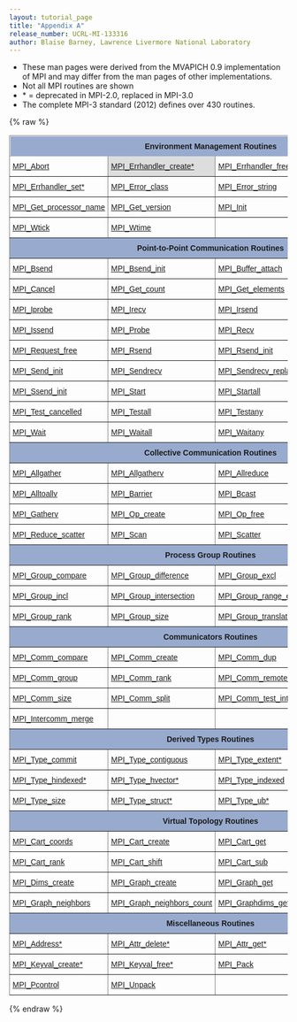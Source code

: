 ```yaml
---
layout: tutorial_page
title: "Appendix A"
release_number: UCRL-MI-133316
author: Blaise Barney, Lawrence Livermore National Laboratory
---
```


- These man pages were derived from the MVAPICH 0.9 implementation of MPI and may differ from the man pages of other implementations.
- Not all MPI routines are shown
- \* = deprecated in MPI-2.0, replaced in MPI-3.0
- The complete MPI-3 standard (2012) defines over 430 routines.

{% raw %}
<table style="border-collapse:collapse;border-spacing:0" class="tg">
    <thead>
        <tr>
            <th style="background-color:#98ABCE;border-color:inherit;border-style:solid;border-width:1px;font-family:Arial, sans-serif;font-size:14px;font-weight:bold;overflow:hidden;padding:10px 5px;position:-webkit-sticky;position:sticky;text-align:center;top:-1px;vertical-align:top;will-change:transform;word-break:normal"
                colspan="4"><span style="background-color:#98ABCE">Environment Management Routines</span></th>
        </tr>
    </thead>
    <tbody>
        <tr>
            <td
                style="border-color:inherit;border-style:solid;border-width:1px;color:#339;font-family:Arial, sans-serif;font-size:14px;overflow:hidden;padding:10px 5px;text-align:left;text-decoration:underline;vertical-align:top;word-break:normal">
                <span style="font-weight:normal;font-style:normal;color:#000"><a
                    href='/mpi/MPI_appendix/MPI_Abort.txt'>MPI_Abort</a></span></td>
            <td
                style="background-color:#DDD;border-color:inherit;border-style:solid;border-width:1px;color:#339;font-family:Arial, sans-serif;font-size:14px;overflow:hidden;padding:10px 5px;text-align:left;text-decoration:underline;vertical-align:top;word-break:normal">
                <span style="font-weight:normal;font-style:normal;color:#000"><a
                    href='/mpi/MPI_appendix/MPI_Errhandler_create.txt'>MPI_Errhandler_create*</a></span></td>
            <td
                style="border-color:inherit;border-style:solid;border-width:1px;color:#339;font-family:Arial, sans-serif;font-size:14px;overflow:hidden;padding:10px 5px;text-align:left;text-decoration:underline;vertical-align:top;word-break:normal">
                <span style="font-weight:normal;font-style:normal;color:#000"><a
                    href='/mpi/MPI_appendix/MPI_Errhandler_free.txt'>MPI_Errhandler_free</a></span></td>
            <td
                style="border-color:inherit;border-style:solid;border-width:1px;color:#339;font-family:Arial, sans-serif;font-size:14px;overflow:hidden;padding:10px 5px;text-align:left;text-decoration:underline;vertical-align:top;word-break:normal">
                <span style="font-weight:normal;font-style:normal;color:#000"><a
                    href='/mpi/MPI_appendix/MPI_Errhandler_get.txt'>MPI_Errhandler_get*</a></span></td>
        </tr>
        <tr>
            <td
                style="border-color:inherit;border-style:solid;border-width:1px;color:#339;font-family:Arial, sans-serif;font-size:14px;overflow:hidden;padding:10px 5px;text-align:left;text-decoration:underline;vertical-align:top;word-break:normal">
                <span style="font-weight:normal;font-style:normal;color:#000"><a
                    href='/mpi/MPI_appendix/MPI_Errhandler_set.txt'>MPI_Errhandler_set*</a></span></td>
            <td
                style="border-color:inherit;border-style:solid;border-width:1px;color:#339;font-family:Arial, sans-serif;font-size:14px;overflow:hidden;padding:10px 5px;text-align:left;text-decoration:underline;vertical-align:top;word-break:normal">
                <span style="font-weight:normal;font-style:normal;color:#000"><a
                    href='/mpi/MPI_appendix/MPI_Error_class.txt'>MPI_Error_class</a></span></td>
            <td
                style="border-color:inherit;border-style:solid;border-width:1px;color:#339;font-family:Arial, sans-serif;font-size:14px;overflow:hidden;padding:10px 5px;text-align:left;text-decoration:underline;vertical-align:top;word-break:normal">
                <span style="font-weight:normal;font-style:normal;color:#000"><a
                    href='/mpi/MPI_appendix/MPI_Error_string.txt'>MPI_Error_string</a></span></td>
            <td
                style="border-color:inherit;border-style:solid;border-width:1px;color:#339;font-family:Arial, sans-serif;font-size:14px;overflow:hidden;padding:10px 5px;text-align:left;text-decoration:underline;vertical-align:top;word-break:normal">
                <span style="font-weight:normal;font-style:normal;color:#000"><a
                    href='/mpi/MPI_appendix/MPI_Finalize.txt'>MPI_Finalize</a></span></td>
        </tr>
        <tr>
            <td
                style="border-color:inherit;border-style:solid;border-width:1px;color:#339;font-family:Arial, sans-serif;font-size:14px;overflow:hidden;padding:10px 5px;text-align:left;text-decoration:underline;vertical-align:top;word-break:normal">
                <span style="font-weight:normal;font-style:normal;color:#000"><a
                    href='/mpi/MPI_appendix/MPI_Get_processor_name.txt'>MPI_Get_processor_name</a></span></td>
            <td
                style="border-color:inherit;border-style:solid;border-width:1px;color:#339;font-family:Arial, sans-serif;font-size:14px;overflow:hidden;padding:10px 5px;text-align:left;text-decoration:underline;vertical-align:top;word-break:normal">
                <span style="font-weight:normal;font-style:normal;color:#000"><a
                    href='/mpi/MPI_appendix/MPI_Get_version.txt'>MPI_Get_version</a></span></td>
            <td
                style="border-color:inherit;border-style:solid;border-width:1px;color:#339;font-family:Arial, sans-serif;font-size:14px;overflow:hidden;padding:10px 5px;text-align:left;text-decoration:underline;vertical-align:top;word-break:normal">
                <span style="font-weight:normal;font-style:normal;color:#000"><a
                    href='/mpi/MPI_appendix/MPI_Init.txt'>MPI_Init</a></span></td>
            <td
                style="border-color:inherit;border-style:solid;border-width:1px;color:#339;font-family:Arial, sans-serif;font-size:14px;overflow:hidden;padding:10px 5px;text-align:left;text-decoration:underline;vertical-align:top;word-break:normal">
                <span style="font-weight:normal;font-style:normal;color:#000"><a
                    href='/mpi/MPI_appendix/MPI_Initialized.txt'>MPI_Initialized</a></span></td>
        </tr>
        <tr>
            <td
                style="border-color:inherit;border-style:solid;border-width:1px;color:#339;font-family:Arial, sans-serif;font-size:14px;overflow:hidden;padding:10px 5px;text-align:left;text-decoration:underline;vertical-align:top;word-break:normal">
                <span style="font-weight:normal;font-style:normal;color:#000"><a
                    href='/mpi/MPI_appendix/MPI_Wtick.txt'>MPI_Wtick</a></span></td>
            <td
                style="border-color:inherit;border-style:solid;border-width:1px;color:#339;font-family:Arial, sans-serif;font-size:14px;overflow:hidden;padding:10px 5px;text-align:left;text-decoration:underline;vertical-align:top;word-break:normal">
                <span style="font-weight:normal;font-style:normal;color:#000"><a
                    href='/mpi/MPI_appendix/MPI_Wtime.txt'>MPI_Wtime</a></span></td>
            <td
                style="border-color:inherit;border-style:solid;border-width:1px;font-family:Arial, sans-serif;font-size:14px;overflow:hidden;padding:10px 5px;text-align:left;vertical-align:top;word-break:normal">
            </td>
            <td
                style="border-color:inherit;border-style:solid;border-width:1px;font-family:Arial, sans-serif;font-size:14px;overflow:hidden;padding:10px 5px;text-align:left;vertical-align:top;word-break:normal">
            </td>
        </tr>
        <tr>
            <td style="background-color:#98ABCE;border-color:inherit;border-style:solid;border-width:1px;font-family:Arial, sans-serif;font-size:14px;font-weight:bold;overflow:hidden;padding:10px 5px;text-align:center;vertical-align:top;word-break:normal"
                colspan="4"><span style="background-color:#98ABCE">Point-to-Point Communication Routines</span></td>
        </tr>
        <tr>
            <td
                style="border-color:inherit;border-style:solid;border-width:1px;color:#339;font-family:Arial, sans-serif;font-size:14px;overflow:hidden;padding:10px 5px;text-align:left;text-decoration:underline;vertical-align:top;word-break:normal">
                <span style="font-weight:normal;font-style:normal;color:#000"><a
                    href='/mpi/MPI_appendix/MPI_Bsend.txt'>MPI_Bsend</a></span></td>
            <td
                style="border-color:inherit;border-style:solid;border-width:1px;color:#339;font-family:Arial, sans-serif;font-size:14px;overflow:hidden;padding:10px 5px;text-align:left;text-decoration:underline;vertical-align:top;word-break:normal">
                <span style="font-weight:normal;font-style:normal;color:#000"><a
                    href='/mpi/MPI_appendix/MPI_Bsend_init.txt'>MPI_Bsend_init</a></span></td>
            <td
                style="border-color:inherit;border-style:solid;border-width:1px;color:#339;font-family:Arial, sans-serif;font-size:14px;overflow:hidden;padding:10px 5px;text-align:left;text-decoration:underline;vertical-align:top;word-break:normal">
                <span style="font-weight:normal;font-style:normal;color:#000"><a
                    href='/mpi/MPI_appendix/MPI_Buffer_attach.txt'>MPI_Buffer_attach</a></span></td>
            <td
                style="border-color:inherit;border-style:solid;border-width:1px;color:#339;font-family:Arial, sans-serif;font-size:14px;overflow:hidden;padding:10px 5px;text-align:left;text-decoration:underline;vertical-align:top;word-break:normal">
                <span style="font-weight:normal;font-style:normal;color:#000"><a
                    href='/mpi/MPI_appendix/MPI_Buffer_detach.txt'>MPI_Buffer_detach</a></span></td>
        </tr>
        <tr>
            <td
                style="border-color:inherit;border-style:solid;border-width:1px;color:#339;font-family:Arial, sans-serif;font-size:14px;overflow:hidden;padding:10px 5px;text-align:left;text-decoration:underline;vertical-align:top;word-break:normal">
                <span style="font-weight:normal;font-style:normal;color:#000"><a
                    href='/mpi/MPI_appendix/MPI_Cancel.txt'>MPI_Cancel</a></span></td>
            <td
                style="border-color:inherit;border-style:solid;border-width:1px;color:#339;font-family:Arial, sans-serif;font-size:14px;overflow:hidden;padding:10px 5px;text-align:left;text-decoration:underline;vertical-align:top;word-break:normal">
                <span style="font-weight:normal;font-style:normal;color:#000"><a
                    href='/mpi/MPI_appendix/MPI_Get_count.txt'>MPI_Get_count</a></span></td>
            <td
                style="border-color:inherit;border-style:solid;border-width:1px;color:#339;font-family:Arial, sans-serif;font-size:14px;overflow:hidden;padding:10px 5px;text-align:left;text-decoration:underline;vertical-align:top;word-break:normal">
                <span style="font-weight:normal;font-style:normal;color:#000"><a
                    href='/mpi/MPI_appendix/MPI_Get_elements.txt'>MPI_Get_elements</a></span></td>
            <td
                style="border-color:inherit;border-style:solid;border-width:1px;color:#339;font-family:Arial, sans-serif;font-size:14px;overflow:hidden;padding:10px 5px;text-align:left;text-decoration:underline;vertical-align:top;word-break:normal">
                <span style="font-weight:normal;font-style:normal;color:#000"><a
                    href='/mpi/MPI_appendix/MPI_Ibsend.txt'>MPI_Ibsend</a></span></td>
        </tr>
        <tr>
            <td
                style="border-color:inherit;border-style:solid;border-width:1px;color:#339;font-family:Arial, sans-serif;font-size:14px;overflow:hidden;padding:10px 5px;text-align:left;text-decoration:underline;vertical-align:top;word-break:normal">
                <span style="font-weight:normal;font-style:normal;color:#000"><a
                    href='/mpi/MPI_appendix/MPI_Iprobe.txt'>MPI_Iprobe</a></span></td>
            <td
                style="border-color:inherit;border-style:solid;border-width:1px;color:#339;font-family:Arial, sans-serif;font-size:14px;overflow:hidden;padding:10px 5px;text-align:left;text-decoration:underline;vertical-align:top;word-break:normal">
                <span style="font-weight:normal;font-style:normal;color:#000"><a
                    href='/mpi/MPI_appendix/MPI_Irecv.txt'>MPI_Irecv</a></span></td>
            <td
                style="border-color:inherit;border-style:solid;border-width:1px;color:#339;font-family:Arial, sans-serif;font-size:14px;overflow:hidden;padding:10px 5px;text-align:left;text-decoration:underline;vertical-align:top;word-break:normal">
                <span style="font-weight:normal;font-style:normal;color:#000"><a
                    href='/mpi/MPI_appendix/MPI_Irsend.txt'>MPI_Irsend</a></span></td>
            <td
                style="border-color:inherit;border-style:solid;border-width:1px;color:#339;font-family:Arial, sans-serif;font-size:14px;overflow:hidden;padding:10px 5px;text-align:left;text-decoration:underline;vertical-align:top;word-break:normal">
                <span style="font-weight:normal;font-style:normal;color:#000"><a
                    href='/mpi/MPI_appendix/MPI_Isend.txt'>MPI_Isend</a></span></td>
        </tr>
        <tr>
            <td
                style="border-color:inherit;border-style:solid;border-width:1px;color:#339;font-family:Arial, sans-serif;font-size:14px;overflow:hidden;padding:10px 5px;text-align:left;text-decoration:underline;vertical-align:top;word-break:normal">
                <span style="font-weight:normal;font-style:normal;color:#000"><a
                    href='/mpi/MPI_appendix/MPI_Issend.txt'>MPI_Issend</a></span></td>
            <td
                style="border-color:inherit;border-style:solid;border-width:1px;color:#339;font-family:Arial, sans-serif;font-size:14px;overflow:hidden;padding:10px 5px;text-align:left;text-decoration:underline;vertical-align:top;word-break:normal">
                <span style="font-weight:normal;font-style:normal;color:#000"><a
                    href='/mpi/MPI_appendix/MPI_Probe.txt'>MPI_Probe</a></span></td>
            <td
                style="border-color:inherit;border-style:solid;border-width:1px;color:#339;font-family:Arial, sans-serif;font-size:14px;overflow:hidden;padding:10px 5px;text-align:left;text-decoration:underline;vertical-align:top;word-break:normal">
                <span style="font-weight:normal;font-style:normal;color:#000"><a
                    href='/mpi/MPI_appendix/MPI_Recv.txt'>MPI_Recv</a></span></td>
            <td
                style="border-color:inherit;border-style:solid;border-width:1px;color:#339;font-family:Arial, sans-serif;font-size:14px;overflow:hidden;padding:10px 5px;text-align:left;text-decoration:underline;vertical-align:top;word-break:normal">
                <span style="font-weight:normal;font-style:normal;color:#000"><a
                    href='/mpi/MPI_appendix/MPI_Recv_init.txt'>MPI_Recv_init</a></span></td>
        </tr>
        <tr>
            <td
                style="border-color:inherit;border-style:solid;border-width:1px;color:#339;font-family:Arial, sans-serif;font-size:14px;overflow:hidden;padding:10px 5px;text-align:left;text-decoration:underline;vertical-align:top;word-break:normal">
                <span style="font-weight:normal;font-style:normal;color:#000"><a
                    href='/mpi/MPI_appendix/MPI_Request_free.txt'>MPI_Request_free</a></span></td>
            <td
                style="border-color:inherit;border-style:solid;border-width:1px;color:#339;font-family:Arial, sans-serif;font-size:14px;overflow:hidden;padding:10px 5px;text-align:left;text-decoration:underline;vertical-align:top;word-break:normal">
                <span style="font-weight:normal;font-style:normal;color:#000"><a
                    href='/mpi/MPI_appendix/MPI_Rsend.txt'>MPI_Rsend</a></span></td>
            <td
                style="border-color:inherit;border-style:solid;border-width:1px;color:#339;font-family:Arial, sans-serif;font-size:14px;overflow:hidden;padding:10px 5px;text-align:left;text-decoration:underline;vertical-align:top;word-break:normal">
                <span style="font-weight:normal;font-style:normal;color:#000"><a
                    href='/mpi/MPI_appendix/MPI_Rsend_init.txt'>MPI_Rsend_init</a></span></td>
            <td
                style="border-color:inherit;border-style:solid;border-width:1px;color:#339;font-family:Arial, sans-serif;font-size:14px;overflow:hidden;padding:10px 5px;text-align:left;text-decoration:underline;vertical-align:top;word-break:normal">
                <span style="font-weight:normal;font-style:normal;color:#000"><a
                    href='/mpi/MPI_appendix/MPI_Send.txt'>MPI_Send</a></span></td>
        </tr>
        <tr>
            <td
                style="border-color:inherit;border-style:solid;border-width:1px;color:#339;font-family:Arial, sans-serif;font-size:14px;overflow:hidden;padding:10px 5px;text-align:left;text-decoration:underline;vertical-align:top;word-break:normal">
                <span style="font-weight:normal;font-style:normal;color:#000"><a
                    href='/mpi/MPI_appendix/MPI_Send_init.txt'>MPI_Send_init</a></span></td>
            <td
                style="border-color:inherit;border-style:solid;border-width:1px;color:#339;font-family:Arial, sans-serif;font-size:14px;overflow:hidden;padding:10px 5px;text-align:left;text-decoration:underline;vertical-align:top;word-break:normal">
                <span style="font-weight:normal;font-style:normal;color:#000"><a
                    href='/mpi/MPI_appendix/MPI_Sendrecv.txt'>MPI_Sendrecv</a></span></td>
            <td
                style="border-color:inherit;border-style:solid;border-width:1px;color:#339;font-family:Arial, sans-serif;font-size:14px;overflow:hidden;padding:10px 5px;text-align:left;text-decoration:underline;vertical-align:top;word-break:normal">
                <span style="font-weight:normal;font-style:normal;color:#000"><a
                    href='/mpi/MPI_appendix/MPI_Sendrecv_replace.txt'>MPI_Sendrecv_replace</a></span></td>
            <td
                style="border-color:inherit;border-style:solid;border-width:1px;color:#339;font-family:Arial, sans-serif;font-size:14px;overflow:hidden;padding:10px 5px;text-align:left;text-decoration:underline;vertical-align:top;word-break:normal">
                <span style="font-weight:normal;font-style:normal;color:#000"><a
                    href='/mpi/MPI_appendix/MPI_Ssend.txt'>MPI_Ssend</a></span></td>
        </tr>
        <tr>
            <td
                style="border-color:inherit;border-style:solid;border-width:1px;color:#339;font-family:Arial, sans-serif;font-size:14px;overflow:hidden;padding:10px 5px;text-align:left;text-decoration:underline;vertical-align:top;word-break:normal">
                <span style="font-weight:normal;font-style:normal;color:#000"><a
                    href='/mpi/MPI_appendix/MPI_Ssend_init.txt'>MPI_Ssend_init</a></span></td>
            <td
                style="border-color:inherit;border-style:solid;border-width:1px;color:#339;font-family:Arial, sans-serif;font-size:14px;overflow:hidden;padding:10px 5px;text-align:left;text-decoration:underline;vertical-align:top;word-break:normal">
                <span style="font-weight:normal;font-style:normal;color:#000"><a
                    href='/mpi/MPI_appendix/MPI_Start.txt'>MPI_Start</a></span></td>
            <td
                style="border-color:inherit;border-style:solid;border-width:1px;color:#339;font-family:Arial, sans-serif;font-size:14px;overflow:hidden;padding:10px 5px;text-align:left;text-decoration:underline;vertical-align:top;word-break:normal">
                <span style="font-weight:normal;font-style:normal;color:#000"><a
                    href='/mpi/MPI_appendix/MPI_Startall.txt'>MPI_Startall</a></span></td>
            <td
                style="border-color:inherit;border-style:solid;border-width:1px;color:#339;font-family:Arial, sans-serif;font-size:14px;overflow:hidden;padding:10px 5px;text-align:left;text-decoration:underline;vertical-align:top;word-break:normal">
                <span style="font-weight:normal;font-style:normal;color:#000"><a
                    href='/mpi/MPI_appendix/MPI_Test.txt'>MPI_Test</a></span></td>
        </tr>
        <tr>
            <td
                style="border-color:inherit;border-style:solid;border-width:1px;color:#339;font-family:Arial, sans-serif;font-size:14px;overflow:hidden;padding:10px 5px;text-align:left;text-decoration:underline;vertical-align:top;word-break:normal">
                <span style="font-weight:normal;font-style:normal;color:#000"><a
                    href='/mpi/MPI_appendix/MPI_Test_cancelled.txt'>MPI_Test_cancelled</a></span></td>
            <td
                style="border-color:inherit;border-style:solid;border-width:1px;color:#339;font-family:Arial, sans-serif;font-size:14px;overflow:hidden;padding:10px 5px;text-align:left;text-decoration:underline;vertical-align:top;word-break:normal">
                <span style="font-weight:normal;font-style:normal;color:#000"><a
                    href='/mpi/MPI_appendix/MPI_Testall.txt'>MPI_Testall</a></span></td>
            <td
                style="border-color:inherit;border-style:solid;border-width:1px;color:#339;font-family:Arial, sans-serif;font-size:14px;overflow:hidden;padding:10px 5px;text-align:left;text-decoration:underline;vertical-align:top;word-break:normal">
                <span style="font-weight:normal;font-style:normal;color:#000"><a
                    href='/mpi/MPI_appendix/MPI_Testany.txt'>MPI_Testany</a></span></td>
            <td
                style="border-color:inherit;border-style:solid;border-width:1px;color:#339;font-family:Arial, sans-serif;font-size:14px;overflow:hidden;padding:10px 5px;text-align:left;text-decoration:underline;vertical-align:top;word-break:normal">
                <span style="font-weight:normal;font-style:normal;color:#000"><a
                    href='/mpi/MPI_appendix/MPI_Testsome.txt'>MPI_Testsome</a></span></td>
        </tr>
        <tr>
            <td
                style="border-color:inherit;border-style:solid;border-width:1px;color:#339;font-family:Arial, sans-serif;font-size:14px;overflow:hidden;padding:10px 5px;text-align:left;text-decoration:underline;vertical-align:top;word-break:normal">
                <span style="font-weight:normal;font-style:normal;color:#000"><a
                    href='/mpi/MPI_appendix/MPI_Wait.txt'>MPI_Wait</a></span></td>
            <td
                style="border-color:inherit;border-style:solid;border-width:1px;color:#339;font-family:Arial, sans-serif;font-size:14px;overflow:hidden;padding:10px 5px;text-align:left;text-decoration:underline;vertical-align:top;word-break:normal">
                <span style="font-weight:normal;font-style:normal;color:#000"><a
                    href='/mpi/MPI_appendix/MPI_Waitall.txt'>MPI_Waitall</a></span></td>
            <td
                style="border-color:inherit;border-style:solid;border-width:1px;color:#339;font-family:Arial, sans-serif;font-size:14px;overflow:hidden;padding:10px 5px;text-align:left;text-decoration:underline;vertical-align:top;word-break:normal">
                <span style="font-weight:normal;font-style:normal;color:#000"><a
                    href='/mpi/MPI_appendix/MPI_Waitany.txt'>MPI_Waitany</a></span></td>
            <td
                style="border-color:inherit;border-style:solid;border-width:1px;color:#339;font-family:Arial, sans-serif;font-size:14px;overflow:hidden;padding:10px 5px;text-align:left;text-decoration:underline;vertical-align:top;word-break:normal">
                <span style="font-weight:normal;font-style:normal;color:#000"><a
                    href='/mpi/MPI_appendix/MPI_Waitsome.txt'>MPI_Waitsome</a></span></td>
        </tr>
        <tr>
            <td style="background-color:#98ABCE;border-color:inherit;border-style:solid;border-width:1px;font-family:Arial, sans-serif;font-size:14px;font-weight:bold;overflow:hidden;padding:10px 5px;text-align:center;vertical-align:top;word-break:normal"
                colspan="4"><span style="background-color:#98ABCE">Collective Communication Routines</span></td>
        </tr>
        <tr>
            <td
                style="border-color:inherit;border-style:solid;border-width:1px;color:#339;font-family:Arial, sans-serif;font-size:14px;overflow:hidden;padding:10px 5px;text-align:left;text-decoration:underline;vertical-align:top;word-break:normal">
                <span style="font-weight:normal;font-style:normal;color:#000"><a
                    href='/mpi/MPI_appendix/MPI_Allgather.txt'>MPI_Allgather</a></span></td>
            <td
                style="border-color:inherit;border-style:solid;border-width:1px;color:#339;font-family:Arial, sans-serif;font-size:14px;overflow:hidden;padding:10px 5px;text-align:left;text-decoration:underline;vertical-align:top;word-break:normal">
                <span style="font-weight:normal;font-style:normal;color:#000"><a
                    href='/mpi/MPI_appendix/MPI_Allgatherv.txt'>MPI_Allgatherv</a></span></td>
            <td
                style="border-color:inherit;border-style:solid;border-width:1px;color:#339;font-family:Arial, sans-serif;font-size:14px;overflow:hidden;padding:10px 5px;text-align:left;text-decoration:underline;vertical-align:top;word-break:normal">
                <span style="font-weight:normal;font-style:normal;color:#000"><a
                    href='/mpi/MPI_appendix/MPI_Allreduce.txt'>MPI_Allreduce</a></span></td>
            <td
                style="border-color:inherit;border-style:solid;border-width:1px;color:#339;font-family:Arial, sans-serif;font-size:14px;overflow:hidden;padding:10px 5px;text-align:left;text-decoration:underline;vertical-align:top;word-break:normal">
                <span style="font-weight:normal;font-style:normal;color:#000"><a
                    href='/mpi/MPI_appendix/MPI_Alltoall.txt'>MPI_Alltoall</a></span></td>
        </tr>
        <tr>
            <td
                style="border-color:inherit;border-style:solid;border-width:1px;color:#339;font-family:Arial, sans-serif;font-size:14px;overflow:hidden;padding:10px 5px;text-align:left;text-decoration:underline;vertical-align:top;word-break:normal">
                <span style="font-weight:normal;font-style:normal;color:#000"><a
                    href='/mpi/MPI_appendix/MPI_Alltoallv.txt'>MPI_Alltoallv</a></span></td>
            <td
                style="border-color:inherit;border-style:solid;border-width:1px;color:#339;font-family:Arial, sans-serif;font-size:14px;overflow:hidden;padding:10px 5px;text-align:left;text-decoration:underline;vertical-align:top;word-break:normal">
                <span style="font-weight:normal;font-style:normal;color:#000"><a
                    href='/mpi/MPI_appendix/MPI_Barrier.txt'>MPI_Barrier</a></span></td>
            <td
                style="border-color:inherit;border-style:solid;border-width:1px;color:#339;font-family:Arial, sans-serif;font-size:14px;overflow:hidden;padding:10px 5px;text-align:left;text-decoration:underline;vertical-align:top;word-break:normal">
                <span style="font-weight:normal;font-style:normal;color:#000"><a
                    href='/mpi/MPI_appendix/MPI_Bcast.txt'>MPI_Bcast</a></span></td>
            <td
                style="border-color:inherit;border-style:solid;border-width:1px;color:#339;font-family:Arial, sans-serif;font-size:14px;overflow:hidden;padding:10px 5px;text-align:left;text-decoration:underline;vertical-align:top;word-break:normal">
                <span style="font-weight:normal;font-style:normal;color:#000"><a
                    href='/mpi/MPI_appendix/MPI_Gather.txt'>MPI_Gather</a></span></td>
        </tr>
        <tr>
            <td
                style="border-color:inherit;border-style:solid;border-width:1px;color:#339;font-family:Arial, sans-serif;font-size:14px;overflow:hidden;padding:10px 5px;text-align:left;text-decoration:underline;vertical-align:top;word-break:normal">
                <span style="font-weight:normal;font-style:normal;color:#000"><a
                    href='/mpi/MPI_appendix/MPI_Gatherv.txt'>MPI_Gatherv</a></span></td>
            <td
                style="border-color:inherit;border-style:solid;border-width:1px;color:#339;font-family:Arial, sans-serif;font-size:14px;overflow:hidden;padding:10px 5px;text-align:left;text-decoration:underline;vertical-align:top;word-break:normal">
                <span style="font-weight:normal;font-style:normal;color:#000"><a
                    href='/mpi/MPI_appendix/MPI_Op_create.txt'>MPI_Op_create</a></span></td>
            <td
                style="border-color:inherit;border-style:solid;border-width:1px;color:#339;font-family:Arial, sans-serif;font-size:14px;overflow:hidden;padding:10px 5px;text-align:left;text-decoration:underline;vertical-align:top;word-break:normal">
                <span style="font-weight:normal;font-style:normal;color:#000"><a
                    href='/mpi/MPI_appendix/MPI_Op_free.txt'>MPI_Op_free</a></span></td>
            <td
                style="border-color:inherit;border-style:solid;border-width:1px;color:#339;font-family:Arial, sans-serif;font-size:14px;overflow:hidden;padding:10px 5px;text-align:left;text-decoration:underline;vertical-align:top;word-break:normal">
                <span style="font-weight:normal;font-style:normal;color:#000"><a
                    href='/mpi/MPI_appendix/MPI_Reduce.txt'>MPI_Reduce</a></span></td>
        </tr>
        <tr>
            <td
                style="border-color:inherit;border-style:solid;border-width:1px;color:#339;font-family:Arial, sans-serif;font-size:14px;overflow:hidden;padding:10px 5px;text-align:left;text-decoration:underline;vertical-align:top;word-break:normal">
                <span style="font-weight:normal;font-style:normal;color:#000"><a
                    href='/mpi/MPI_appendix/MPI_Reduce_scatter.txt'>MPI_Reduce_scatter</a></span></td>
            <td
                style="border-color:inherit;border-style:solid;border-width:1px;color:#339;font-family:Arial, sans-serif;font-size:14px;overflow:hidden;padding:10px 5px;text-align:left;text-decoration:underline;vertical-align:top;word-break:normal">
                <span style="font-weight:normal;font-style:normal;color:#000"><a
                    href='/mpi/MPI_appendix/MPI_Scan.txt'>MPI_Scan</a></span></td>
            <td
                style="border-color:inherit;border-style:solid;border-width:1px;color:#339;font-family:Arial, sans-serif;font-size:14px;overflow:hidden;padding:10px 5px;text-align:left;text-decoration:underline;vertical-align:top;word-break:normal">
                <span style="font-weight:normal;font-style:normal;color:#000"><a
                    href='/mpi/MPI_appendix/MPI_Scatter.txt'>MPI_Scatter</a></span></td>
            <td
                style="border-color:inherit;border-style:solid;border-width:1px;color:#339;font-family:Arial, sans-serif;font-size:14px;overflow:hidden;padding:10px 5px;text-align:left;text-decoration:underline;vertical-align:top;word-break:normal">
                <span style="font-weight:normal;font-style:normal;color:#000"><a
                    href='/mpi/MPI_appendix/MPI_Scatterv.txt'>MPI_Scatterv</a></span></td>
        </tr>
        <tr>
            <td style="background-color:#98ABCE;border-color:inherit;border-style:solid;border-width:1px;font-family:Arial, sans-serif;font-size:14px;font-weight:bold;overflow:hidden;padding:10px 5px;text-align:center;vertical-align:top;word-break:normal"
                colspan="4"><span style="background-color:#98ABCE">Process Group Routines</span></td>
        </tr>
        <tr>
            <td
                style="border-color:inherit;border-style:solid;border-width:1px;color:#339;font-family:Arial, sans-serif;font-size:14px;overflow:hidden;padding:10px 5px;text-align:left;text-decoration:underline;vertical-align:top;word-break:normal">
                <span style="font-weight:normal;font-style:normal;color:#000"><a
                    href='/mpi/MPI_appendix/MPI_Group_compare.txt'>MPI_Group_compare</a></span></td>
            <td
                style="border-color:inherit;border-style:solid;border-width:1px;color:#339;font-family:Arial, sans-serif;font-size:14px;overflow:hidden;padding:10px 5px;text-align:left;text-decoration:underline;vertical-align:top;word-break:normal">
                <span style="font-weight:normal;font-style:normal;color:#000"><a
                    href='/mpi/MPI_appendix/MPI_Group_difference.txt'>MPI_Group_difference</a></span></td>
            <td
                style="border-color:inherit;border-style:solid;border-width:1px;color:#339;font-family:Arial, sans-serif;font-size:14px;overflow:hidden;padding:10px 5px;text-align:left;text-decoration:underline;vertical-align:top;word-break:normal">
                <span style="font-weight:normal;font-style:normal;color:#000"><a
                    href='/mpi/MPI_appendix/MPI_Group_excl.txt'>MPI_Group_excl</a></span></td>
            <td
                style="border-color:inherit;border-style:solid;border-width:1px;color:#339;font-family:Arial, sans-serif;font-size:14px;overflow:hidden;padding:10px 5px;text-align:left;text-decoration:underline;vertical-align:top;word-break:normal">
                <span style="font-weight:normal;font-style:normal;color:#000"><a
                    href='/mpi/MPI_appendix/MPI_Group_free.txt'>MPI_Group_free</a></span></td>
        </tr>
        <tr>
            <td
                style="border-color:inherit;border-style:solid;border-width:1px;color:#339;font-family:Arial, sans-serif;font-size:14px;overflow:hidden;padding:10px 5px;text-align:left;text-decoration:underline;vertical-align:top;word-break:normal">
                <span style="font-weight:normal;font-style:normal;color:#000"><a
                    href='/mpi/MPI_appendix/MPI_Group_incl.txt'>MPI_Group_incl</a></span></td>
            <td
                style="border-color:inherit;border-style:solid;border-width:1px;color:#339;font-family:Arial, sans-serif;font-size:14px;overflow:hidden;padding:10px 5px;text-align:left;text-decoration:underline;vertical-align:top;word-break:normal">
                <span style="font-weight:normal;font-style:normal;color:#000"><a
                    href='/mpi/MPI_appendix/MPI_Group_intersection.txt'>MPI_Group_intersection</a></span></td>
            <td
                style="border-color:inherit;border-style:solid;border-width:1px;color:#339;font-family:Arial, sans-serif;font-size:14px;overflow:hidden;padding:10px 5px;text-align:left;text-decoration:underline;vertical-align:top;word-break:normal">
                <span style="font-weight:normal;font-style:normal;color:#000"><a
                    href='/mpi/MPI_appendix/MPI_Group_range_excl.txt'>MPI_Group_range_excl</a></span></td>
            <td
                style="border-color:inherit;border-style:solid;border-width:1px;color:#339;font-family:Arial, sans-serif;font-size:14px;overflow:hidden;padding:10px 5px;text-align:left;text-decoration:underline;vertical-align:top;word-break:normal">
                <span style="font-weight:normal;font-style:normal;color:#000"><a
                    href='/mpi/MPI_appendix/MPI_Group_range_incl.txt'>MPI_Group_range_incl</a></span></td>
        </tr>
        <tr>
            <td
                style="border-color:inherit;border-style:solid;border-width:1px;color:#339;font-family:Arial, sans-serif;font-size:14px;overflow:hidden;padding:10px 5px;text-align:left;text-decoration:underline;vertical-align:top;word-break:normal">
                <span style="font-weight:normal;font-style:normal;color:#000"><a
                    href='/mpi/MPI_appendix/MPI_Group_rank.txt'>MPI_Group_rank</a></span></td>
            <td
                style="border-color:inherit;border-style:solid;border-width:1px;color:#339;font-family:Arial, sans-serif;font-size:14px;overflow:hidden;padding:10px 5px;text-align:left;text-decoration:underline;vertical-align:top;word-break:normal">
                <span style="font-weight:normal;font-style:normal;color:#000"><a
                    href='/mpi/MPI_appendix/MPI_Group_size.txt'>MPI_Group_size</a></span></td>
            <td
                style="border-color:inherit;border-style:solid;border-width:1px;color:#339;font-family:Arial, sans-serif;font-size:14px;overflow:hidden;padding:10px 5px;text-align:left;text-decoration:underline;vertical-align:top;word-break:normal">
                <span style="font-weight:normal;font-style:normal;color:#000"><a
                    href='/mpi/MPI_appendix/MPI_Group_translate_ranks.txt'>MPI_Group_translate_ranks</a></span></td>
            <td
                style="border-color:inherit;border-style:solid;border-width:1px;color:#339;font-family:Arial, sans-serif;font-size:14px;overflow:hidden;padding:10px 5px;text-align:left;text-decoration:underline;vertical-align:top;word-break:normal">
                <span style="font-weight:normal;font-style:normal;color:#000"><a
                    href='/mpi/MPI_appendix/MPI_Group_union.txt'>MPI_Group_union</a></span></td>
        </tr>
        <tr>
            <td style="background-color:#98ABCE;border-color:inherit;border-style:solid;border-width:1px;font-family:Arial, sans-serif;font-size:14px;font-weight:bold;overflow:hidden;padding:10px 5px;text-align:center;vertical-align:top;word-break:normal"
                colspan="4"><span style="background-color:#98ABCE">Communicators Routines</span></td>
        </tr>
        <tr>
            <td
                style="border-color:inherit;border-style:solid;border-width:1px;color:#339;font-family:Arial, sans-serif;font-size:14px;overflow:hidden;padding:10px 5px;text-align:left;text-decoration:underline;vertical-align:top;word-break:normal">
                <span style="font-weight:normal;font-style:normal;color:#000"><a
                    href='/mpi/MPI_appendix/MPI_Comm_compare.txt'>MPI_Comm_compare</a></span></td>
            <td
                style="border-color:inherit;border-style:solid;border-width:1px;color:#339;font-family:Arial, sans-serif;font-size:14px;overflow:hidden;padding:10px 5px;text-align:left;text-decoration:underline;vertical-align:top;word-break:normal">
                <span style="font-weight:normal;font-style:normal;color:#000"><a
                    href='/mpi/MPI_appendix/MPI_Comm_create.txt'>MPI_Comm_create</a></span></td>
            <td
                style="border-color:inherit;border-style:solid;border-width:1px;color:#339;font-family:Arial, sans-serif;font-size:14px;overflow:hidden;padding:10px 5px;text-align:left;text-decoration:underline;vertical-align:top;word-break:normal">
                <span style="font-weight:normal;font-style:normal;color:#000"><a
                    href='/mpi/MPI_appendix/MPI_Comm_dup.txt'>MPI_Comm_dup</a></span></td>
            <td
                style="border-color:inherit;border-style:solid;border-width:1px;color:#339;font-family:Arial, sans-serif;font-size:14px;overflow:hidden;padding:10px 5px;text-align:left;text-decoration:underline;vertical-align:top;word-break:normal">
                <span style="font-weight:normal;font-style:normal;color:#000"><a
                    href='/mpi/MPI_appendix/MPI_Comm_free.txt'>MPI_Comm_free</a></span></td>
        </tr>
        <tr>
            <td
                style="border-color:inherit;border-style:solid;border-width:1px;color:#339;font-family:Arial, sans-serif;font-size:14px;overflow:hidden;padding:10px 5px;text-align:left;text-decoration:underline;vertical-align:top;word-break:normal">
                <span style="font-weight:normal;font-style:normal;color:#000"><a
                    href='/mpi/MPI_appendix/MPI_Comm_group.txt'>MPI_Comm_group</a></span></td>
            <td
                style="border-color:inherit;border-style:solid;border-width:1px;color:#339;font-family:Arial, sans-serif;font-size:14px;overflow:hidden;padding:10px 5px;text-align:left;text-decoration:underline;vertical-align:top;word-break:normal">
                <span style="font-weight:normal;font-style:normal;color:#000"><a
                    href='/mpi/MPI_appendix/MPI_Comm_rank.txt'>MPI_Comm_rank</a></span></td>
            <td
                style="border-color:inherit;border-style:solid;border-width:1px;color:#339;font-family:Arial, sans-serif;font-size:14px;overflow:hidden;padding:10px 5px;text-align:left;text-decoration:underline;vertical-align:top;word-break:normal">
                <span style="font-weight:normal;font-style:normal;color:#000"><a
                    href='/mpi/MPI_appendix/MPI_Comm_remote_group.txt'>MPI_Comm_remote_group</a></span></td>
            <td
                style="border-color:inherit;border-style:solid;border-width:1px;color:#339;font-family:Arial, sans-serif;font-size:14px;overflow:hidden;padding:10px 5px;text-align:left;text-decoration:underline;vertical-align:top;word-break:normal">
                <span style="font-weight:normal;font-style:normal;color:#000"><a
                    href='/mpi/MPI_appendix/MPI_Comm_remote_size.txt'>MPI_Comm_remote_size</a></span></td>
        </tr>
        <tr>
            <td
                style="border-color:inherit;border-style:solid;border-width:1px;color:#339;font-family:Arial, sans-serif;font-size:14px;overflow:hidden;padding:10px 5px;text-align:left;text-decoration:underline;vertical-align:top;word-break:normal">
                <span style="font-weight:normal;font-style:normal;color:#000"><a
                    href='/mpi/MPI_appendix/MPI_Comm_size.txt'>MPI_Comm_size</a></span></td>
            <td
                style="border-color:inherit;border-style:solid;border-width:1px;color:#339;font-family:Arial, sans-serif;font-size:14px;overflow:hidden;padding:10px 5px;text-align:left;text-decoration:underline;vertical-align:top;word-break:normal">
                <span style="font-weight:normal;font-style:normal;color:#000"><a
                    href='/mpi/MPI_appendix/MPI_Comm_split.txt'>MPI_Comm_split</a></span></td>
            <td
                style="border-color:inherit;border-style:solid;border-width:1px;color:#339;font-family:Arial, sans-serif;font-size:14px;overflow:hidden;padding:10px 5px;text-align:left;text-decoration:underline;vertical-align:top;word-break:normal">
                <span style="font-weight:normal;font-style:normal;color:#000"><a
                    href='/mpi/MPI_appendix/MPI_Comm_test_inter.txt'>MPI_Comm_test_inter</a></span></td>
            <td
                style="border-color:inherit;border-style:solid;border-width:1px;color:#339;font-family:Arial, sans-serif;font-size:14px;overflow:hidden;padding:10px 5px;text-align:left;text-decoration:underline;vertical-align:top;word-break:normal">
                <span style="font-weight:normal;font-style:normal;color:#000"><a
                    href='/mpi/MPI_appendix/MPI_Intercomm_create.txt'>MPI_Intercomm_create</a></span></td>
        </tr>
        <tr>
            <td
                style="border-color:inherit;border-style:solid;border-width:1px;color:#339;font-family:Arial, sans-serif;font-size:14px;overflow:hidden;padding:10px 5px;text-align:left;text-decoration:underline;vertical-align:top;word-break:normal">
                <span style="font-weight:normal;font-style:normal;color:#000"><a
                    href='/mpi/MPI_appendix/MPI_Intercomm_merge.txt'>MPI_Intercomm_merge</a></span></td>
            <td
                style="border-color:inherit;border-style:solid;border-width:1px;font-family:Arial, sans-serif;font-size:14px;overflow:hidden;padding:10px 5px;text-align:left;vertical-align:top;word-break:normal">
            </td>
            <td
                style="border-color:inherit;border-style:solid;border-width:1px;font-family:Arial, sans-serif;font-size:14px;overflow:hidden;padding:10px 5px;text-align:left;vertical-align:top;word-break:normal">
            </td>
            <td
                style="border-color:inherit;border-style:solid;border-width:1px;font-family:Arial, sans-serif;font-size:14px;overflow:hidden;padding:10px 5px;text-align:left;vertical-align:top;word-break:normal">
            </td>
        </tr>
        <tr>
            <td style="background-color:#98ABCE;border-color:inherit;border-style:solid;border-width:1px;font-family:Arial, sans-serif;font-size:14px;font-weight:bold;overflow:hidden;padding:10px 5px;text-align:center;vertical-align:top;word-break:normal"
                colspan="4"><span style="background-color:#98ABCE">Derived Types Routines</span></td>
        </tr>
        <tr>
            <td
                style="border-color:inherit;border-style:solid;border-width:1px;color:#339;font-family:Arial, sans-serif;font-size:14px;overflow:hidden;padding:10px 5px;text-align:left;text-decoration:underline;vertical-align:top;word-break:normal">
                <span style="font-weight:normal;font-style:normal;color:#000"><a
                    href='/mpi/MPI_appendix/MPI_Type_commit.txt'>MPI_Type_commit</a></span></td>
            <td
                style="border-color:inherit;border-style:solid;border-width:1px;color:#339;font-family:Arial, sans-serif;font-size:14px;overflow:hidden;padding:10px 5px;text-align:left;text-decoration:underline;vertical-align:top;word-break:normal">
                <span style="font-weight:normal;font-style:normal;color:#000"><a
                    href='/mpi/MPI_appendix/MPI_Type_contiguous.txt'>MPI_Type_contiguous</a></span></td>
            <td
                style="border-color:inherit;border-style:solid;border-width:1px;color:#339;font-family:Arial, sans-serif;font-size:14px;overflow:hidden;padding:10px 5px;text-align:left;text-decoration:underline;vertical-align:top;word-break:normal">
                <span style="font-weight:normal;font-style:normal;color:#000"><a
                    href='/mpi/MPI_appendix/MPI_Type_extent.txt'>MPI_Type_extent*</a></span></td>
            <td
                style="border-color:inherit;border-style:solid;border-width:1px;color:#339;font-family:Arial, sans-serif;font-size:14px;overflow:hidden;padding:10px 5px;text-align:left;text-decoration:underline;vertical-align:top;word-break:normal">
                <span style="font-weight:normal;font-style:normal;color:#000"><a
                    href='/mpi/MPI_appendix/MPI_Type_free.txt'>MPI_Type_free</a></span></td>
        </tr>
        <tr>
            <td
                style="border-color:inherit;border-style:solid;border-width:1px;color:#339;font-family:Arial, sans-serif;font-size:14px;overflow:hidden;padding:10px 5px;text-align:left;text-decoration:underline;vertical-align:top;word-break:normal">
                <span style="font-weight:normal;font-style:normal;color:#000"><a
                    href='/mpi/MPI_appendix/MPI_Type_hindexed.txt'>MPI_Type_hindexed*</a></span></td>
            <td
                style="border-color:inherit;border-style:solid;border-width:1px;color:#339;font-family:Arial, sans-serif;font-size:14px;overflow:hidden;padding:10px 5px;text-align:left;text-decoration:underline;vertical-align:top;word-break:normal">
                <span style="font-weight:normal;font-style:normal;color:#000"><a
                    href='/mpi/MPI_appendix/MPI_Type_hvector.txt'>MPI_Type_hvector*</a></span></td>
            <td
                style="border-color:inherit;border-style:solid;border-width:1px;color:#339;font-family:Arial, sans-serif;font-size:14px;overflow:hidden;padding:10px 5px;text-align:left;text-decoration:underline;vertical-align:top;word-break:normal">
                <span style="font-weight:normal;font-style:normal;color:#000"><a
                    href='/mpi/MPI_appendix/MPI_Type_indexed.txt'>MPI_Type_indexed</a></span></td>
            <td
                style="border-color:inherit;border-style:solid;border-width:1px;color:#339;font-family:Arial, sans-serif;font-size:14px;overflow:hidden;padding:10px 5px;text-align:left;text-decoration:underline;vertical-align:top;word-break:normal">
                <span style="font-weight:normal;font-style:normal;color:#000"><a
                    href='/mpi/MPI_appendix/MPI_Type_lb.txt'>MPI_Type_lb</a></span></td>
        </tr>
        <tr>
            <td
                style="border-color:inherit;border-style:solid;border-width:1px;color:#339;font-family:Arial, sans-serif;font-size:14px;overflow:hidden;padding:10px 5px;text-align:left;text-decoration:underline;vertical-align:top;word-break:normal">
                <span style="font-weight:normal;font-style:normal;color:#000"><a
                    href='/mpi/MPI_appendix/MPI_Type_size.txt'>MPI_Type_size</a></span></td>
            <td
                style="border-color:inherit;border-style:solid;border-width:1px;color:#339;font-family:Arial, sans-serif;font-size:14px;overflow:hidden;padding:10px 5px;text-align:left;text-decoration:underline;vertical-align:top;word-break:normal">
                <span style="font-weight:normal;font-style:normal;color:#000"><a
                    href='/mpi/MPI_appendix/MPI_Type_struct.txt'>MPI_Type_struct*</a></span></td>
            <td
                style="border-color:inherit;border-style:solid;border-width:1px;color:#339;font-family:Arial, sans-serif;font-size:14px;overflow:hidden;padding:10px 5px;text-align:left;text-decoration:underline;vertical-align:top;word-break:normal">
                <span style="font-weight:normal;font-style:normal;color:#000"><a
                    href='/mpi/MPI_appendix/MPI_Type_ub.txt'>MPI_Type_ub*</a></span></td>
            <td
                style="border-color:inherit;border-style:solid;border-width:1px;color:#339;font-family:Arial, sans-serif;font-size:14px;overflow:hidden;padding:10px 5px;text-align:left;text-decoration:underline;vertical-align:top;word-break:normal">
                <span style="font-weight:normal;font-style:normal;color:#000"><a
                    href='/mpi/MPI_appendix/MPI_Type_vector.txt'>MPI_Type_vector</a></span></td>
        </tr>
        <tr>
            <td style="background-color:#98ABCE;border-color:inherit;border-style:solid;border-width:1px;font-family:Arial, sans-serif;font-size:14px;font-weight:bold;overflow:hidden;padding:10px 5px;text-align:center;vertical-align:top;word-break:normal"
                colspan="4"><span style="background-color:#98ABCE">Virtual Topology Routines</span></td>
        </tr>
        <tr>
            <td
                style="border-color:inherit;border-style:solid;border-width:1px;color:#339;font-family:Arial, sans-serif;font-size:14px;overflow:hidden;padding:10px 5px;text-align:left;text-decoration:underline;vertical-align:top;word-break:normal">
                <span style="font-weight:normal;font-style:normal;color:#000"><a
                    href='/mpi/MPI_appendix/MPI_Cart_coords.txt'>MPI_Cart_coords</a></span></td>
            <td
                style="border-color:inherit;border-style:solid;border-width:1px;color:#339;font-family:Arial, sans-serif;font-size:14px;overflow:hidden;padding:10px 5px;text-align:left;text-decoration:underline;vertical-align:top;word-break:normal">
                <span style="font-weight:normal;font-style:normal;color:#000"><a
                    href='/mpi/MPI_appendix/MPI_Cart_create.txt'>MPI_Cart_create</a></span></td>
            <td
                style="border-color:inherit;border-style:solid;border-width:1px;color:#339;font-family:Arial, sans-serif;font-size:14px;overflow:hidden;padding:10px 5px;text-align:left;text-decoration:underline;vertical-align:top;word-break:normal">
                <span style="font-weight:normal;font-style:normal;color:#000"><a
                    href='/mpi/MPI_appendix/MPI_Cart_get.txt'>MPI_Cart_get</a></span></td>
            <td
                style="border-color:inherit;border-style:solid;border-width:1px;color:#339;font-family:Arial, sans-serif;font-size:14px;overflow:hidden;padding:10px 5px;text-align:left;text-decoration:underline;vertical-align:top;word-break:normal">
                <span style="font-weight:normal;font-style:normal;color:#000"><a
                    href='/mpi/MPI_appendix/MPI_Cart_map.txt'>MPI_Cart_map</a></span></td>
        </tr>
        <tr>
            <td
                style="border-color:inherit;border-style:solid;border-width:1px;color:#339;font-family:Arial, sans-serif;font-size:14px;overflow:hidden;padding:10px 5px;text-align:left;text-decoration:underline;vertical-align:top;word-break:normal">
                <span style="font-weight:normal;font-style:normal;color:#000"><a
                    href='/mpi/MPI_appendix/MPI_Cart_rank.txt'>MPI_Cart_rank</a></span></td>
            <td
                style="border-color:inherit;border-style:solid;border-width:1px;color:#339;font-family:Arial, sans-serif;font-size:14px;overflow:hidden;padding:10px 5px;text-align:left;text-decoration:underline;vertical-align:top;word-break:normal">
                <span style="font-weight:normal;font-style:normal;color:#000"><a
                    href='/mpi/MPI_appendix/MPI_Cart_shift.txt'>MPI_Cart_shift</a></span></td>
            <td
                style="border-color:inherit;border-style:solid;border-width:1px;color:#339;font-family:Arial, sans-serif;font-size:14px;overflow:hidden;padding:10px 5px;text-align:left;text-decoration:underline;vertical-align:top;word-break:normal">
                <span style="font-weight:normal;font-style:normal;color:#000"><a
                    href='/mpi/MPI_appendix/MPI_Cart_sub.txt'>MPI_Cart_sub</a></span></td>
            <td
                style="border-color:inherit;border-style:solid;border-width:1px;color:#339;font-family:Arial, sans-serif;font-size:14px;overflow:hidden;padding:10px 5px;text-align:left;text-decoration:underline;vertical-align:top;word-break:normal">
                <span style="font-weight:normal;font-style:normal;color:#000"><a
                    href='/mpi/MPI_appendix/MPI_Cartdim_get.txt'>MPI_Cartdim_get</a></span></td>
        </tr>
        <tr>
            <td
                style="border-color:inherit;border-style:solid;border-width:1px;color:#339;font-family:Arial, sans-serif;font-size:14px;overflow:hidden;padding:10px 5px;text-align:left;text-decoration:underline;vertical-align:top;word-break:normal">
                <span style="font-weight:normal;font-style:normal;color:#000"><a
                    href='/mpi/MPI_appendix/MPI_Dims_create.txt'>MPI_Dims_create</a></span></td>
            <td
                style="border-color:inherit;border-style:solid;border-width:1px;color:#339;font-family:Arial, sans-serif;font-size:14px;overflow:hidden;padding:10px 5px;text-align:left;text-decoration:underline;vertical-align:top;word-break:normal">
                <span style="font-weight:normal;font-style:normal;color:#000"><a
                    href='/mpi/MPI_appendix/MPI_Graph_create.txt'>MPI_Graph_create</a></span></td>
            <td
                style="border-color:inherit;border-style:solid;border-width:1px;color:#339;font-family:Arial, sans-serif;font-size:14px;overflow:hidden;padding:10px 5px;text-align:left;text-decoration:underline;vertical-align:top;word-break:normal">
                <span style="font-weight:normal;font-style:normal;color:#000"><a
                    href='/mpi/MPI_appendix/MPI_Graph_get.txt'>MPI_Graph_get</a></span></td>
            <td
                style="border-color:inherit;border-style:solid;border-width:1px;color:#339;font-family:Arial, sans-serif;font-size:14px;overflow:hidden;padding:10px 5px;text-align:left;text-decoration:underline;vertical-align:top;word-break:normal">
                <span style="font-weight:normal;font-style:normal;color:#000"><a
                    href='/mpi/MPI_appendix/MPI_Graph_map.txt'>MPI_Graph_map</a></span></td>
        </tr>
        <tr>
            <td
                style="border-color:inherit;border-style:solid;border-width:1px;color:#339;font-family:Arial, sans-serif;font-size:14px;overflow:hidden;padding:10px 5px;text-align:left;text-decoration:underline;vertical-align:top;word-break:normal">
                <span style="font-weight:normal;font-style:normal;color:#000"><a
                    href='/mpi/MPI_appendix/MPI_Graph_neighbors.txt'>MPI_Graph_neighbors</a></span></td>
            <td
                style="border-color:inherit;border-style:solid;border-width:1px;color:#339;font-family:Arial, sans-serif;font-size:14px;overflow:hidden;padding:10px 5px;text-align:left;text-decoration:underline;vertical-align:top;word-break:normal">
                <span style="font-weight:normal;font-style:normal;color:#000"><a
                    href='/mpi/MPI_appendix/MPI_Graph_neighbors_count.txt'>MPI_Graph_neighbors_count</a></span></td>
            <td
                style="border-color:inherit;border-style:solid;border-width:1px;color:#339;font-family:Arial, sans-serif;font-size:14px;overflow:hidden;padding:10px 5px;text-align:left;text-decoration:underline;vertical-align:top;word-break:normal">
                <span style="font-weight:normal;font-style:normal;color:#000"><a
                    href='/mpi/MPI_appendix/MPI_Graphdims_get.txt'>MPI_Graphdims_get</a></span></td>
            <td
                style="border-color:inherit;border-style:solid;border-width:1px;color:#339;font-family:Arial, sans-serif;font-size:14px;overflow:hidden;padding:10px 5px;text-align:left;text-decoration:underline;vertical-align:top;word-break:normal">
                <span style="font-weight:normal;font-style:normal;color:#000"><a
                    href='/mpi/MPI_appendix/MPI_Topo_test.txt'>MPI_Topo_test</a></span></td>
        </tr>
        <tr>
            <td style="background-color:#98ABCE;border-color:inherit;border-style:solid;border-width:1px;font-family:Arial, sans-serif;font-size:14px;font-weight:bold;overflow:hidden;padding:10px 5px;text-align:center;vertical-align:top;word-break:normal"
                colspan="4"><span style="background-color:#98ABCE">Miscellaneous Routines</span></td>
        </tr>
        <tr>
            <td
                style="border-color:inherit;border-style:solid;border-width:1px;color:#339;font-family:Arial, sans-serif;font-size:14px;overflow:hidden;padding:10px 5px;text-align:left;text-decoration:underline;vertical-align:top;word-break:normal">
                <span style="font-weight:normal;font-style:normal;color:#000"><a
                    href='/mpi/MPI_appendix/MPI_Address.txt'>MPI_Address*</a></span></td>
            <td
                style="border-color:inherit;border-style:solid;border-width:1px;color:#339;font-family:Arial, sans-serif;font-size:14px;overflow:hidden;padding:10px 5px;text-align:left;text-decoration:underline;vertical-align:top;word-break:normal">
                <span style="font-weight:normal;font-style:normal;color:#000"><a
                    href='/mpi/MPI_appendix/MPI_Attr_delete.txt'>MPI_Attr_delete*</a></span></td>
            <td
                style="border-color:inherit;border-style:solid;border-width:1px;color:#339;font-family:Arial, sans-serif;font-size:14px;overflow:hidden;padding:10px 5px;text-align:left;text-decoration:underline;vertical-align:top;word-break:normal">
                <span style="font-weight:normal;font-style:normal;color:#000"><a
                    href='/mpi/MPI_appendix/MPI_Attr_get.txt'>MPI_Attr_get*</a></span></td>
            <td
                style="border-color:inherit;border-style:solid;border-width:1px;color:#339;font-family:Arial, sans-serif;font-size:14px;overflow:hidden;padding:10px 5px;text-align:left;text-decoration:underline;vertical-align:top;word-break:normal">
                <span style="font-weight:normal;font-style:normal;color:#000"><a
                    href='/mpi/MPI_appendix/MPI_Attr_put.txt'>MPI_Attr_put*</a></span></td>
        </tr>
        <tr>
            <td
                style="border-color:inherit;border-style:solid;border-width:1px;color:#339;font-family:Arial, sans-serif;font-size:14px;overflow:hidden;padding:10px 5px;text-align:left;text-decoration:underline;vertical-align:top;word-break:normal">
                <span style="font-weight:normal;font-style:normal;color:#000"><a
                    href='/mpi/MPI_appendix/MPI_Keyval_create.txt'>MPI_Keyval_create*</a></span></td>
            <td
                style="border-color:inherit;border-style:solid;border-width:1px;color:#339;font-family:Arial, sans-serif;font-size:14px;overflow:hidden;padding:10px 5px;text-align:left;text-decoration:underline;vertical-align:top;word-break:normal">
                <span style="font-weight:normal;font-style:normal;color:#000"><a
                    href='/mpi/MPI_appendix/MPI_Keyval_free.txt'>MPI_Keyval_free*</a></span></td>
            <td
                style="border-color:inherit;border-style:solid;border-width:1px;color:#339;font-family:Arial, sans-serif;font-size:14px;overflow:hidden;padding:10px 5px;text-align:left;text-decoration:underline;vertical-align:top;word-break:normal">
                <span style="font-weight:normal;font-style:normal;color:#000"><a
                    href='/mpi/MPI_appendix/MPI_Pack.txt'>MPI_Pack</a></span></td>
            <td
                style="border-color:inherit;border-style:solid;border-width:1px;color:#339;font-family:Arial, sans-serif;font-size:14px;overflow:hidden;padding:10px 5px;text-align:left;text-decoration:underline;vertical-align:top;word-break:normal">
                <span style="font-weight:normal;font-style:normal;color:#000"><a
                    href='/mpi/MPI_appendix/MPI_Pack_size.txt'>MPI_Pack_size</a></span></td>
        </tr>
        <tr>
            <td
                style="border-color:inherit;border-style:solid;border-width:1px;color:#339;font-family:Arial, sans-serif;font-size:14px;overflow:hidden;padding:10px 5px;text-align:left;text-decoration:underline;vertical-align:top;word-break:normal">
                <span style="font-weight:normal;font-style:normal;color:#000"><a
                    href='/mpi/MPI_appendix/MPI_Pcontrol.txt'>MPI_Pcontrol</a></span></td>
            <td
                style="border-color:inherit;border-style:solid;border-width:1px;color:#339;font-family:Arial, sans-serif;font-size:14px;overflow:hidden;padding:10px 5px;text-align:left;text-decoration:underline;vertical-align:top;word-break:normal">
                <span style="font-weight:normal;font-style:normal;color:#000"><a
                    href='/mpi/MPI_appendix/MPI_Unpack.txt'>MPI_Unpack</a></span></td>
            <td
                style="border-color:inherit;border-style:solid;border-width:1px;font-family:Arial, sans-serif;font-size:14px;overflow:hidden;padding:10px 5px;text-align:left;vertical-align:top;word-break:normal">
            </td>
            <td
                style="border-color:inherit;border-style:solid;border-width:1px;font-family:Arial, sans-serif;font-size:14px;overflow:hidden;padding:10px 5px;text-align:left;vertical-align:top;word-break:normal">
            </td>
        </tr>
    </tbody>
</table>
{% endraw %}
